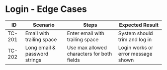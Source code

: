 # Login - Edge Cases

| ID     | Scenario                      | Steps                                                       | Expected Result                    |
|--------|-------------------------------|-------------------------------------------------------------|------------------------------------|
| TC-201 | Email with trailing space     | Enter email with trailing space                             | System should trim and log in      |
| TC-202 | Long email & password strings | Use max allowed characters for both fields                  | Login works or error message shown |
